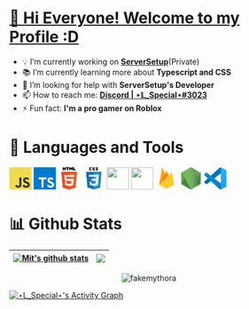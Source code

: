 # [👋 Hi Everyone! Welcome to my Profile :D](https://mythdora.carrd.co/)
- 💡 I’m currently working on **[ServerSetup](https://github.com/fakemythdora/ServerSetup)**(Private)
- 📚 I’m currently learning more about **Typescript and CSS**
- 🤔 I’m looking for help with **ServerSetup's Developer**
- 📫 How to reach me: **[Discord | ⋆𝕃_Special⋆#3023](https://discord.gg/pVXYFzX58B)**
- ⚡ Fun fact: **I'm a pro gamer on Roblox**

# **📯 Languages and Tools**  
<code><img height="40" width="40" src="https://raw.githubusercontent.com/github/explore/80688e429a7d4ef2fca1e82350fe8e3517d3494d/topics/javascript/javascript.png"></code>
<code><img height="40" width="40" src="https://raw.githubusercontent.com/github/explore/80688e429a7d4ef2fca1e82350fe8e3517d3494d/topics/typescript/typescript.png"></code>
<code><img height="40" width="40" src="https://raw.githubusercontent.com/github/explore/80688e429a7d4ef2fca1e82350fe8e3517d3494d/topics/html/html.png"></code>
<code><img height="40" width="40" src="https://raw.githubusercontent.com/github/explore/80688e429a7d4ef2fca1e82350fe8e3517d3494d/topics/css/css.png"></code>
<code><img height="40" width="40" src="https://cdn.iconscout.com/icon/free/png-512/mongodb-3-1175138.png"></code>
<code><img height="40" width="40" src="https://cdn4.iconfinder.com/data/icons/logos-3/600/React.js_logo-512.png"></code>
<code><img height="40" width="40" src="https://raw.githubusercontent.com/github/explore/80688e429a7d4ef2fca1e82350fe8e3517d3494d/topics/firebase/firebase.png"></code>
<code><img height="40" width="40" src="https://raw.githubusercontent.com/github/explore/80688e429a7d4ef2fca1e82350fe8e3517d3494d/topics/nodejs/nodejs.png"></code>
<code><img height="40" width="40" src="https://raw.githubusercontent.com/github/explore/80688e429a7d4ef2fca1e82350fe8e3517d3494d/topics/visual-studio-code/visual-studio-code.png"></code>

# **📊 Github Stats**
| <a href="https://github.com/anuraghazra/github-readme-stats"><img align="center" src="https://github-readme-stats.vercel.app/api?username=fakemythdora&count_private=true&show_icons=true&include_all_commits=true&theme=graywhite" alt="Mít's github stats" /></a> | <a href="https://github.com/anuraghazra/github-readme-stats"><img align="center" src="https://github-readme-stats.vercel.app/api/top-langs/?username=fakemythdora&layout=compact&theme=graywhite&langs_count=8" /></a> |
| ------------- | ------------- |

<a><p align="center"><img align="center" src="https://github-readme-streak-stats.herokuapp.com/?user=fakemythdora&theme=graywhite" alt="fakemythora" /></p></a>

<a href="https://github.com/fakemythdora"><img alt="⋆L_Special⋆'s Activity Graph" src="https://activity-graph.herokuapp.com/graph?username=fakemythdora&custom_title=L_Special's%20Contribution%20Graph&theme=react-dark" /></a>
